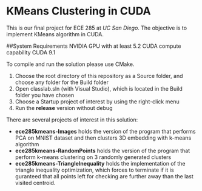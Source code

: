 # KMeans Clustering in CUDA

This is our final project for ECE 285 at *UC San Diego*.
The objective is to implement KMeans algorithm in CUDA.

##System Requirements
NVIDIA GPU with at least 5.2 CUDA compute capability 
CUDA 9.1

To compile and run the solution please use CMake. 
1. Choose the root directory of this repository as a Source folder, and choose any folder for the Build folder
2. Open classlab.sln (with Visual Studio), which is located in the Build folder you have chosen
3. Choose a Startup project of interest by using the right-click menu
4. Run the **release** version without debug

There are several projects of interest in this solution:
* **ece285kmeans-Images** holds the version of the program that performs PCA on MNIST dataset and then clusters 3D embedding with k-means algorithm
* **ece285kmeans-RandomPoints** holds the version of the program that perform k-means clustering on 3 randomly generated clusters
* **ece285kmeans-TriangleInequality** holds the implementation of the triangle inequality optimization, which forces to terminate if it is guranteed that all points left for checking are further away than the last visited centroid.
